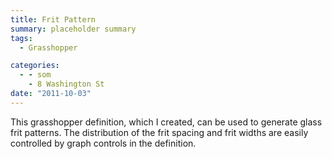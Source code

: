 ```yaml
---
title: Frit Pattern
summary: placeholder summary
tags:
  - Grasshopper

categories:
  - - som
    - 8 Washington St
date: "2011-10-03"
---
```


This grasshopper definition, which I created, can be used to generate glass frit patterns. The distribution of the frit spacing and frit widths are easily controlled by graph controls in the definition.
